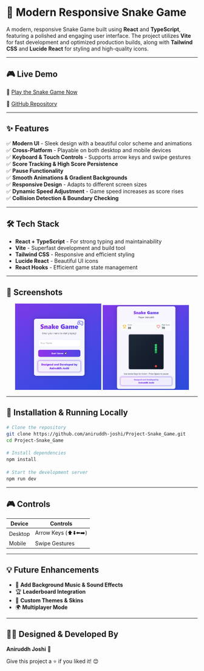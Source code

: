 # 🐍 Modern Responsive Snake Game

A modern, responsive Snake Game built using **React** and **TypeScript**, featuring a polished and engaging user interface. The project utilizes **Vite** for fast development and optimized production builds, along with **Tailwind CSS** and **Lucide React** for styling and high-quality icons.

---

## 🎮 Live Demo
🚀 [Play the Snake Game Now](https://aniruddh-snake-game.netlify.app/)

📂 [GitHub Repository](https://github.com/aniruddh-joshi/Project-Snake_Game)

---

## ✨ Features
✅ **Modern UI** - Sleek design with a beautiful color scheme and animations  
✅ **Cross-Platform** - Playable on both desktop and mobile devices  
✅ **Keyboard & Touch Controls** - Supports arrow keys and swipe gestures  
✅ **Score Tracking & High Score Persistence**  
✅ **Pause Functionality**  
✅ **Smooth Animations & Gradient Backgrounds**  
✅ **Responsive Design** - Adapts to different screen sizes  
✅ **Dynamic Speed Adjustment** - Game speed increases as score rises  
✅ **Collision Detection & Boundary Checking**  

---

## 🛠️ Tech Stack
- **React + TypeScript** - For strong typing and maintainability
- **Vite** - Superfast development and build tool
- **Tailwind CSS** - Responsive and efficient styling
- **Lucide React** - Beautiful UI icons
- **React Hooks** - Efficient game state management

---

## 📸 Screenshots
<div align="center">
  <img src="01_snake.png" alt="Home Screen" width="45%"/>
  <img src="02_snake.png" alt="Gameplay" width="45%"/>
</div>

---

## 🚀 Installation & Running Locally
```sh
# Clone the repository
git clone https://github.com/aniruddh-joshi/Project-Snake_Game.git
cd Project-Snake_Game

# Install dependencies
npm install

# Start the development server
npm run dev
```

---

## 🎮 Controls
| Device  | Controls |
|---------|----------|
| Desktop | Arrow Keys (⬆️⬇️⬅️➡️) |
| Mobile  | Swipe Gestures |

---

## 💡 Future Enhancements
- 🎵 **Add Background Music & Sound Effects**
- 🏆 **Leaderboard Integration**
- 🎨 **Custom Themes & Skins**
- 🌍 **Multiplayer Mode**

---

## 👨‍💻 Designed & Developed By
**Aniruddh Joshi** 🚀

Give this project a ⭐ if you liked it! 😊
